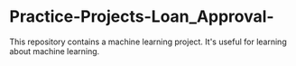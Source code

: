 # Practice-Projects-Loan_Approval-
This repository contains a machine learning project. It's useful for learning about machine learning.
